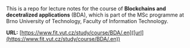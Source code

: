 This is a repo for lecture notes for the course of **Blockchains and decetralized applications** (BDA), which is part of the MSc programme at Brno University of Technology, Faculty of Information Technology. 

**URL:** [https://www.fit.vut.cz/study/course/BDA/.en]([url](https://www.fit.vut.cz/study/course/BDA/.en))

